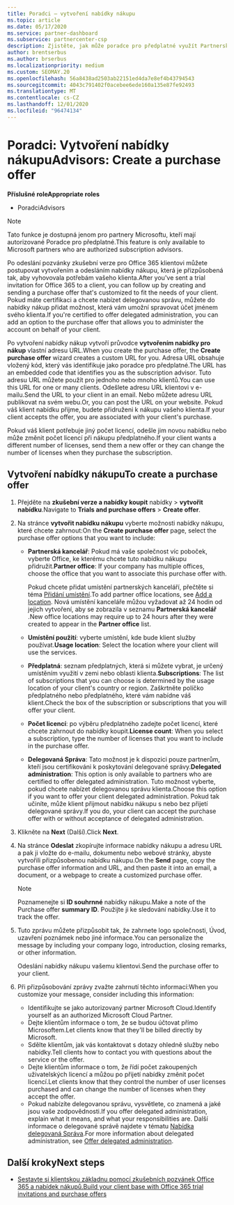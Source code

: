 ```yaml
---
title: Poradci – vytvoření nabídky nákupu
ms.topic: article
ms.date: 05/17/2020
ms.service: partner-dashboard
ms.subservice: partnercenter-csp
description: Zjistěte, jak může poradce pro předplatné využít Partnerské centrum k vytvoření nabídky nákupu a vlastní adresy URL, které se mají zahrnout do zkušebních pozvánek Office 365.
author: brentserbus
ms.author: brserbus
ms.localizationpriority: medium
ms.custom: SEOMAY.20
ms.openlocfilehash: 56a8438ad2503ab22151ed4da7e8ef4b43794543
ms.sourcegitcommit: 4043c791402f0acebee6ede160a135e87fe92493
ms.translationtype: MT
ms.contentlocale: cs-CZ
ms.lasthandoff: 12/01/2020
ms.locfileid: "96474134"
---
```

# <a name="advisors-create-a-purchase-offer"></a><span data-ttu-id="cc15c-103">Poradci: Vytvoření nabídky nákupu</span><span class="sxs-lookup"><span data-stu-id="cc15c-103">Advisors: Create a purchase offer</span></span>

 
<span data-ttu-id="cc15c-104">**Příslušné role**</span><span class="sxs-lookup"><span data-stu-id="cc15c-104">**Appropriate roles**</span></span>

- <span data-ttu-id="cc15c-105">Poradci</span><span class="sxs-lookup"><span data-stu-id="cc15c-105">Advisors</span></span>


> [!NOTE]
> <span data-ttu-id="cc15c-106">Tato funkce je dostupná jenom pro partnery Microsoftu, kteří mají autorizované Poradce pro předplatné.</span><span class="sxs-lookup"><span data-stu-id="cc15c-106">This feature is only available to Microsoft partners who are authorized subscription advisors.</span></span>

<span data-ttu-id="cc15c-107">Po odeslání pozvánky zkušební verze pro Office 365 klientovi můžete postupovat vytvořením a odesláním nabídky nákupu, která je přizpůsobená tak, aby vyhovovala potřebám vašeho klienta.</span><span class="sxs-lookup"><span data-stu-id="cc15c-107">After you've sent a trial invitation for Office 365 to a client, you can follow up by creating and sending a purchase offer that's customized to fit the needs of your client.</span></span> <span data-ttu-id="cc15c-108">Pokud máte certifikaci a chcete nabízet delegovanou správu, můžete do nabídky nákup přidat možnost, která vám umožní spravovat účet jménem svého klienta.</span><span class="sxs-lookup"><span data-stu-id="cc15c-108">If you're certified to offer delegated administration, you can add an option to the purchase offer that allows you to administer the account on behalf of your client.</span></span>

<span data-ttu-id="cc15c-109">Po vytvoření nabídky nákup vytvoří průvodce **vytvořením nabídky pro nákup** vlastní adresu URL.</span><span class="sxs-lookup"><span data-stu-id="cc15c-109">When you create the purchase offer, the **Create purchase offer** wizard creates a custom URL for you.</span></span> <span data-ttu-id="cc15c-110">Adresa URL obsahuje vložený kód, který vás identifikuje jako poradce pro předplatné.</span><span class="sxs-lookup"><span data-stu-id="cc15c-110">The URL has an embedded code that identifies you as the subscription advisor.</span></span> <span data-ttu-id="cc15c-111">Tuto adresu URL můžete použít pro jednoho nebo mnoho klientů.</span><span class="sxs-lookup"><span data-stu-id="cc15c-111">You can use this URL for one or many clients.</span></span> <span data-ttu-id="cc15c-112">Odešlete adresu URL klientovi v e-mailu.</span><span class="sxs-lookup"><span data-stu-id="cc15c-112">Send the URL to your client in an email.</span></span> <span data-ttu-id="cc15c-113">Nebo můžete adresu URL publikovat na svém webu.</span><span class="sxs-lookup"><span data-stu-id="cc15c-113">Or, you can post the URL on your website.</span></span> <span data-ttu-id="cc15c-114">Pokud váš klient nabídku přijme, budete přidruženi k nákupu vašeho klienta.</span><span class="sxs-lookup"><span data-stu-id="cc15c-114">If your client accepts the offer, you are associated with your client's purchase.</span></span>

<span data-ttu-id="cc15c-115">Pokud váš klient potřebuje jiný počet licencí, odešle jim novou nabídku nebo může změnit počet licencí při nákupu předplatného.</span><span class="sxs-lookup"><span data-stu-id="cc15c-115">If your client wants a different number of licenses, send them a new offer or they can change the number of licenses when they purchase the subscription.</span></span>

## <a name="to-create-a-purchase-offer"></a><span data-ttu-id="cc15c-116">Vytvoření nabídky nákupu</span><span class="sxs-lookup"><span data-stu-id="cc15c-116">To create a purchase offer</span></span>

1. <span data-ttu-id="cc15c-117">Přejděte na **zkušební verze a nabídky koupit** nabídky  >  **vytvořit nabídku**.</span><span class="sxs-lookup"><span data-stu-id="cc15c-117">Navigate to **Trials and purchase offers** > **Create offer**.</span></span>

2. <span data-ttu-id="cc15c-118">Na stránce **vytvořit nabídku nákupu** vyberte možnosti nabídky nákupu, které chcete zahrnout:</span><span class="sxs-lookup"><span data-stu-id="cc15c-118">On the **Create purchase offer** page, select the purchase offer options that you want to include:</span></span>

    - <span data-ttu-id="cc15c-119">**Partnerská kancelář**: Pokud má vaše společnost víc poboček, vyberte Office, ke kterému chcete tuto nabídku nákupu přidružit.</span><span class="sxs-lookup"><span data-stu-id="cc15c-119">**Partner office**: If your company has multiple offices, choose the office that you want to associate this purchase offer with.</span></span>

        <span data-ttu-id="cc15c-120">Pokud chcete přidat umístění partnerských kanceláří, přečtěte si téma [Přidání umístění](manage-locations.md).</span><span class="sxs-lookup"><span data-stu-id="cc15c-120">To add partner office locations, see [Add a location](manage-locations.md).</span></span> <span data-ttu-id="cc15c-121">Nová umístění kanceláře můžou vyžadovat až 24 hodin od jejich vytvoření, aby se zobrazila v seznamu **Partnerská kancelář** .</span><span class="sxs-lookup"><span data-stu-id="cc15c-121">New office locations may require up to 24 hours after they were created to appear in the **Partner office** list.</span></span>

    - <span data-ttu-id="cc15c-122">**Umístění použití**: vyberte umístění, kde bude klient služby používat.</span><span class="sxs-lookup"><span data-stu-id="cc15c-122">**Usage location**: Select the location where your client will use the services.</span></span>
    - <span data-ttu-id="cc15c-123">**Předplatná**: seznam předplatných, která si můžete vybrat, je určený umístěním využití v zemi nebo oblasti klienta.</span><span class="sxs-lookup"><span data-stu-id="cc15c-123">**Subscriptions**: The list of subscriptions that you can choose is determined by the usage location of your client's country or region.</span></span> <span data-ttu-id="cc15c-124">Zaškrtněte políčko předplatného nebo předplatného, které vám nabídne váš klient.</span><span class="sxs-lookup"><span data-stu-id="cc15c-124">Check the box of the subscription or subscriptions that you will offer your client.</span></span>
    - <span data-ttu-id="cc15c-125">**Počet licencí**: po výběru předplatného zadejte počet licencí, které chcete zahrnout do nabídky koupit.</span><span class="sxs-lookup"><span data-stu-id="cc15c-125">**License count**: When you select a subscription, type the number of licenses that you want to include in the purchase offer.</span></span>
    - <span data-ttu-id="cc15c-126">**Delegovaná Správa**: Tato možnost je k dispozici pouze partnerům, kteří jsou certifikováni k poskytování delegované správy.</span><span class="sxs-lookup"><span data-stu-id="cc15c-126">**Delegated administration**: This option is only available to partners who are certified to offer delegated administration.</span></span> <span data-ttu-id="cc15c-127">Tuto možnost vyberte, pokud chcete nabízet delegovanou správu klienta.</span><span class="sxs-lookup"><span data-stu-id="cc15c-127">Choose this option if you want to offer your client delegated administration.</span></span> <span data-ttu-id="cc15c-128">Pokud tak učiníte, může klient přijmout nabídku nákupu s nebo bez přijetí delegované správy.</span><span class="sxs-lookup"><span data-stu-id="cc15c-128">If you do, your client can accept the purchase offer with or without acceptance of delegated administration.</span></span>

3. <span data-ttu-id="cc15c-129">Klikněte na **Next** (Další).</span><span class="sxs-lookup"><span data-stu-id="cc15c-129">Click **Next**.</span></span>

4. <span data-ttu-id="cc15c-130">Na stránce **Odeslat** zkopírujte informace nabídky nákupu a adresu URL a pak ji vložte do e-mailu, dokumentu nebo webové stránky, abyste vytvořili přizpůsobenou nabídku nákupu.</span><span class="sxs-lookup"><span data-stu-id="cc15c-130">On the **Send** page, copy the purchase offer information and URL, and then paste it into an email, a document, or a webpage to create a customized purchase offer.</span></span>

    > [!NOTE]
    > <span data-ttu-id="cc15c-131">Poznamenejte si **ID souhrnné** nabídky nákupu.</span><span class="sxs-lookup"><span data-stu-id="cc15c-131">Make a note of the Purchase offer **summary ID**.</span></span> <span data-ttu-id="cc15c-132">Použijte ji ke sledování nabídky.</span><span class="sxs-lookup"><span data-stu-id="cc15c-132">Use it to track the offer.</span></span>

5. <span data-ttu-id="cc15c-133">Tuto zprávu můžete přizpůsobit tak, že zahrnete logo společnosti, Úvod, uzavření poznámek nebo jiné informace.</span><span class="sxs-lookup"><span data-stu-id="cc15c-133">You can personalize the message by including your company logo, introduction, closing remarks, or other information.</span></span>

    <span data-ttu-id="cc15c-134">Odeslání nabídky nákupu vašemu klientovi.</span><span class="sxs-lookup"><span data-stu-id="cc15c-134">Send the purchase offer to your client.</span></span>

6. <span data-ttu-id="cc15c-135">Při přizpůsobování zprávy zvažte zahrnutí těchto informací:</span><span class="sxs-lookup"><span data-stu-id="cc15c-135">When you customize your message, consider including this information:</span></span>

    - <span data-ttu-id="cc15c-136">Identifikujte se jako autorizovaný partner Microsoft Cloud.</span><span class="sxs-lookup"><span data-stu-id="cc15c-136">Identify yourself as an authorized Microsoft Cloud Partner.</span></span>
    - <span data-ttu-id="cc15c-137">Dejte klientům informace o tom, že se budou účtovat přímo Microsoftem.</span><span class="sxs-lookup"><span data-stu-id="cc15c-137">Let clients know that they'll be billed directly by Microsoft.</span></span>
    - <span data-ttu-id="cc15c-138">Sdělte klientům, jak vás kontaktovat s dotazy ohledně služby nebo nabídky.</span><span class="sxs-lookup"><span data-stu-id="cc15c-138">Tell clients how to contact you with questions about the service or the offer.</span></span>
    - <span data-ttu-id="cc15c-139">Dejte klientům informace o tom, že řídí počet zakoupených uživatelských licencí a můžou po přijetí nabídky změnit počet licencí.</span><span class="sxs-lookup"><span data-stu-id="cc15c-139">Let clients know that they control the number of user licenses purchased and can change the number of licenses when they accept the offer.</span></span>
    - <span data-ttu-id="cc15c-140">Pokud nabízíte delegovanou správu, vysvětlete, co znamená a jaké jsou vaše zodpovědnosti.</span><span class="sxs-lookup"><span data-stu-id="cc15c-140">If you offer delegated administration, explain what it means, and what your responsibilities are.</span></span> <span data-ttu-id="cc15c-141">Další informace o delegované správě najdete v tématu [Nabídka delegovaná Správa](customers-revoke-admin-privileges.md).</span><span class="sxs-lookup"><span data-stu-id="cc15c-141">For more information about delegated administration, see [Offer delegated administration](customers-revoke-admin-privileges.md).</span></span>

## <a name="next-steps"></a><span data-ttu-id="cc15c-142">Další kroky</span><span class="sxs-lookup"><span data-stu-id="cc15c-142">Next steps</span></span>

- [<span data-ttu-id="cc15c-143">Sestavte si klientskou základnu pomocí zkušebních pozvánek Office 365 a nabídek nákupů.</span><span class="sxs-lookup"><span data-stu-id="cc15c-143">Build your client base with Office 365 trial invitations and purchase offers</span></span>](advisors-build-your-business.md)